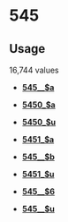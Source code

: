 # 545

## Usage

16,744 values

-   **[545\_\_$a](../../tags/545/545__a-1.md)**  

-   **[5450\_$a](../../tags/545/5450_a-2.md)**  

-   **[5450\_$u](../../tags/545/5450_u-3.md)**  

-   **[5451\_$a](../../tags/545/5451_a-4.md)**  

-   **[545\_\_$b](../../tags/545/545__b-5.md)**  

-   **[5451\_$u](../../tags/545/5451_u-6.md)**  

-   **[545\_\_$6](../../tags/545/545__6-7.md)**  

-   **[545\_\_$u](../../tags/545/545__u-8.md)**  


